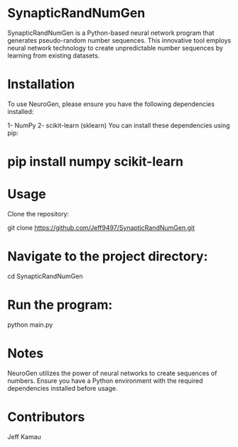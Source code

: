 # SynapticRandNumGen
SynapticRandNumGen is a Python-based neural network program that generates pseudo-random number sequences.
This innovative tool employs neural network technology to create unpredictable number sequences by learning from existing datasets.

# Installation
To use NeuroGen, please ensure you have the following dependencies installed:

1- NumPy
2- scikit-learn (sklearn)
You can install these dependencies using pip:

# pip install numpy scikit-learn

# Usage
Clone the repository:

git clone https://github.com/Jeff9497/SynapticRandNumGen.git

# Navigate to the project directory:

cd SynapticRandNumGen

# Run the program:

python main.py

# Notes
NeuroGen utilizes the power of neural networks to create sequences of numbers. Ensure you have a Python environment with the required dependencies installed before usage.

# Contributors
Jeff Kamau
